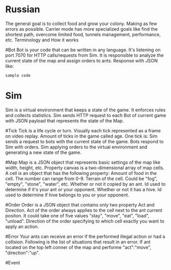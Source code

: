 # Russian
The general goal is to collect food and grow your colony. Making as few errors as possible. Carrier mode has more specialized goals like find the shortest path, overcome limited food, tunnels management, performance, etc.
Terminology and How it works

#Bot
Bot is your code that can be written in any language. It's listening on port 7070 for HTTP calls/requests from Sim. It is responsible to analyze the current state of the map and assign orders to ants. Response with JSON like: 
```
sample code
```

# Sim
Sim is a virtual environment that keeps a state of the game. It enforces rules and collects statistics. Sim sends HTTP request to each Bot of current game with JSON payload that represents the state of the Map.

#Tick
Tick is a life cycle or turn. Visually each tick represented as a frame on video replay. Amount of ticks in the game called age. One tick is: 
Sim sends a request to bots with the current state of the game.
Bots respond to Sim with orders.
Sim applying orders to the virtual environment and generating a new state of the game.

#Map
Map is a JSON object that represents basic settings of the map like width, height,  etc. Property canvas is a two-dimensional array of map cells. A cell is an object that has the following property:
Amount of food in the cell. The number can range from 0-9.
Terrain of the cell. Could be "fog", "empty", "stone", "water", etc.
  Whether or not it copied by an ant. Id used to determine if it's your ant or your opponent.
Whether or not it has a hive. Id used to determine if hive belongs to you or your opponent.

#Order
Order is a JSON object that contains only two property Act and Direction. Act of the order always applies to the cell next to the ant current positon. It could take one of five values "stay", "move",  "eat", "load", "unload".
Direction of the order specifying to which cell exactly you want to apply an action.

#Error
Your ants can receive an error if the performed illegal action or had a collision. Following is the list of situations that result in an error.
If ant located on the top left conner of the map and performe "act":"move", "direction":"up".

#Event